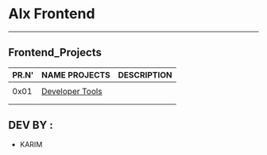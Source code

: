 # Alx Frontend
---

## Frontend_Projects

| PR.N'|	NAME PROJECTS                           | DESCRIPTION |
| ----- | --------------------------------------------- | ----------- |
|  |       |             |
| 0x01  | [Developer Tools](./0x01-developer_tools)     |             |
|  |        |             |
|  | |             |

## DEV BY :

- KARIM
